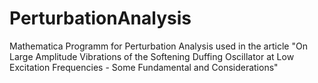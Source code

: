 # PerturbationAnalysis
Mathematica Programm for Perturbation Analysis used in the article "On Large Amplitude Vibrations of the Softening Duffing Oscillator at Low Excitation Frequencies - Some Fundamental and Considerations"
